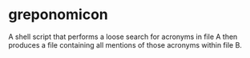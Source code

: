 # greponomicon
A shell script that performs a loose search for acronyms in file A then produces a file containing all mentions of those acronyms within file B. 
